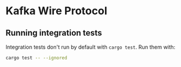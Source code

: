 # Kafka Wire Protocol

## Running integration tests

Integration tests don't run by default with `cargo test`. Run them with:

```sh
cargo test -- --ignored
```
